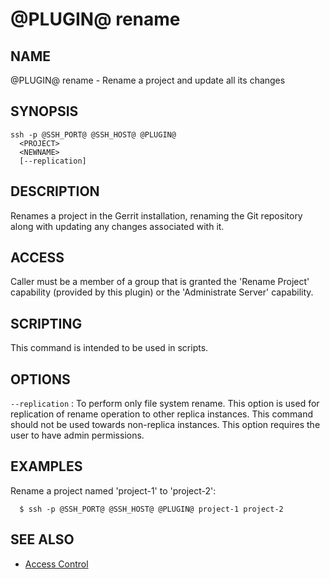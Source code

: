 @PLUGIN@ rename
===============

NAME
----
@PLUGIN@ rename - Rename a project and update all its changes

SYNOPSIS
--------
```
ssh -p @SSH_PORT@ @SSH_HOST@ @PLUGIN@
  <PROJECT>
  <NEWNAME>
  [--replication]
```

DESCRIPTION
-----------
Renames a project in the Gerrit installation, renaming the Git
repository along with updating any changes associated with it.

ACCESS
------
Caller must be a member of a group that is granted the 'Rename Project'
capability (provided by this plugin) or the 'Administrate Server'
capability.

SCRIPTING
---------
This command is intended to be used in scripts.


OPTIONS
-------
`--replication`
:   To perform only file system rename. This option is used for replication of
    rename operation to other replica instances. This command should not be used
    towards non-replica instances. This option requires the user to have admin
    permissions.

EXAMPLES
--------

Rename a project named 'project-1' to 'project-2':

```
  $ ssh -p @SSH_PORT@ @SSH_HOST@ @PLUGIN@ project-1 project-2
```


SEE ALSO
--------

* [Access Control](../../../Documentation/access-control.html)
